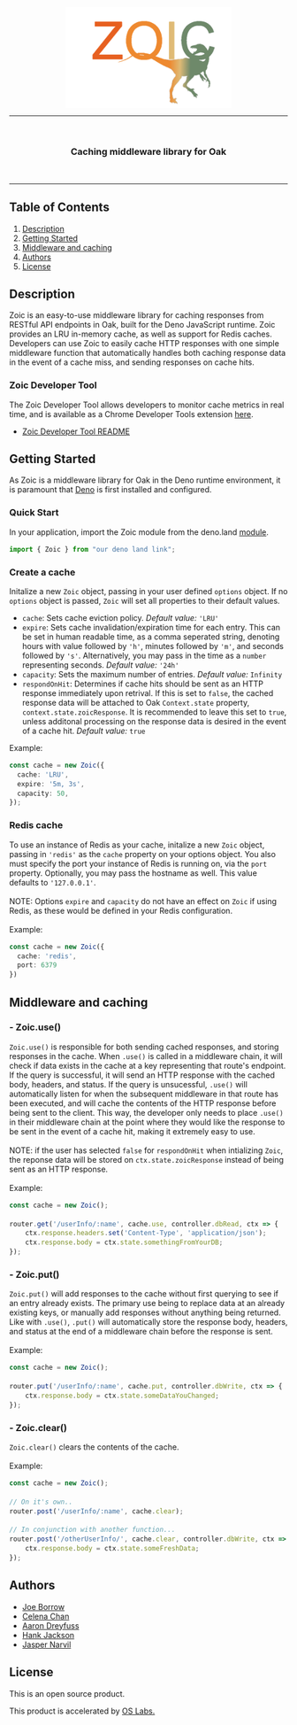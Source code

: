 <p align="center"><img style="display: block;
  margin-left: auto;
  margin-right: auto;" src=".assets/zoic_clear.png" width = "300px" alt="Zoic logo">
</p>
<hr>
  <br>
    <h3 align="center">Caching middleware library for Oak</h3>
  <br>
<hr>

## Table of Contents

1. [Description](#description)
2. [Getting Started](#get-started)
3. [Middleware and caching](#middleware)
4. [Authors](#authors)
5. [License](#license)

## <a name="description"></a>Description

Zoic is an easy-to-use middleware library for caching responses from RESTful API endpoints in Oak, built for the Deno JavaScript runtime. Zoic provides an LRU in-memory cache, as well as support for Redis caches. Developers can use Zoic to easily cache HTTP responses with one simple middleware function that automatically handles both caching response data in the event of a cache miss, and sending responses on cache hits.

### Zoic Developer Tool

The Zoic Developer Tool allows developers to monitor cache metrics in real time, and is available as a Chrome Developer Tools extension [here](https://www.youtube.com/watch?v=dQw4w9WgXcQ).
- [Zoic Developer Tool README](./zoic_dev_tool/README.md/)

## <a name="get-started"></a>Getting Started

As Zoic is a middleware library for Oak in the Deno runtime environment, it is paramount that [Deno](https://deno.land) is first installed and configured.

### Quick Start

In your application, import the Zoic module from the deno.land [module](https://www.youtube.com/watch?v=dQw4w9WgXcQ).

```typescript
import { Zoic } from "our deno land link";
```

### Create a cache

Initalize a new `Zoic` object, passing in your user defined `options` object. If no `options` object is passed, `Zoic` will set all properties to their default values.

- `cache`: Sets cache eviction policy. *Default value:* `'LRU'`
- `expire`: Sets cache invalidation/expiration time for each entry. This can be set in human readable time, as a comma seperated string, denoting hours with value followed by `'h'`, minutes followed by `'m'`, and seconds followed by `'s'`. Alternatively, you may pass in the time as a `number` representing seconds. *Default value:* `'24h'`
- `capacity`: Sets the maximum number of entries. *Default value:* `Infinity`
- `respondOnHit`: Determines if cache hits should be sent as an HTTP response immediately upon retrival. If this is set to `false`, the cached response data will be attached to Oak `Context.state` property, `context.state.zoicResponse`. It is recommended to leave this set to `true`, unless additonal processing on the response data is desired in the event of a cache hit. *Default value:* `true`


Example:

```typescript
const cache = new Zoic({
  cache: 'LRU',
  expire: '5m, 3s',
  capacity: 50,
});
```

### Redis cache

To use an instance of Redis as your cache, initalize a new `Zoic` object, passing in `'redis'` as the `cache` property on your options object. You also must specify the port your instance of Redis is running on, via the `port` property. Optionally, you may pass the hostname as well. This value defaults to `'127.0.0.1'`.
<br>
<br>
NOTE: Options `expire` and `capacity` do not have an effect on `Zoic` if using Redis, as these would be defined in your Redis configuration.
<br>
<br>
Example:
```typescript
const cache = new Zoic({
  cache: 'redis',
  port: 6379
})
```


## <a name="middleware"></a>Middleware and caching

### - Zoic.use()
`Zoic.use()` is responsible for both sending cached responses, and storing responses in the cache. When `.use()` is called in a middleware chain, it will check if data exists in the cache at a key representing that route's endpoint. If the query is successful, it will send an HTTP response with the cached body, headers, and status. If the query is unsucessful, `.use()` will automatically listen for when the subsequent middleware in that route has been executed, and will cache the contents of the HTTP response before being sent to the client. This way, the developer only needs to place `.use()` in their middleware chain at the point where they would like the response to be sent in the event of a cache hit, making it extremely easy to use.
<br>
<br>
NOTE: if the user has selected `false` for `respondOnHit` when intializing `Zoic`, the reponse data will be stored on `ctx.state.zoicResponse` instead of being sent as an HTTP response.
<br>
<br>
Example:

```typescript
const cache = new Zoic();

router.get('/userInfo/:name', cache.use, controller.dbRead, ctx => {
    ctx.response.headers.set('Content-Type', 'application/json');
    ctx.response.body = ctx.state.somethingFromYourDB;
});
```
### - Zoic.put()
`Zoic.put()` will add responses to the cache without first querying to see if an entry already exists. The primary use being to replace data at an already existing keys, or manually add responses without anything being returned. Like with `.use()`, `.put()` will automatically store the response body, headers, and status at the end of a middleware chain before the response is sent.
<br>
<br>
Example:

```typescript
const cache = new Zoic();

router.put('/userInfo/:name', cache.put, controller.dbWrite, ctx => {
    ctx.response.body = ctx.state.someDataYouChanged;
});
```
### - Zoic.clear()
`Zoic.clear()` clears the contents of the cache.
<br>
<br>
Example:

```typescript
const cache = new Zoic();

// On it's own..
router.post('/userInfo/:name', cache.clear);

// In conjunction with another function...
router.post('/otherUserInfo/', cache.clear, controller.dbWrite, ctx => {
    ctx.response.body = ctx.state.someFreshData;
});
```
## <a name="authors"></a>Authors

- [Joe Borrow](https://github.com/jmborrow)
- [Celena Chan](https://github.com/celenachan)
- [Aaron Dreyfuss](https://github.com/AaronDreyfuss)
- [Hank Jackson](https://github.com/hankthetank27)
- [Jasper Narvil](https://github.com/jnarvil3)

## <a name="license"></a>License

This is an open source product.

This product is accelerated by <a href="https://opensourcelabs.io/">OS Labs.</a>
